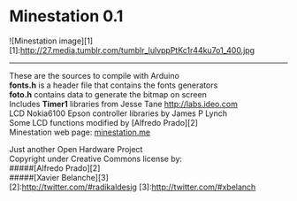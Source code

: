 # Minestation 0.1  
![Minestation image][1]
[1]:http://27.media.tumblr.com/tumblr_lulvppPtKc1r44ku7o1_400.jpg  
  
*** 
These are the sources to compile with Arduino  
**fonts.h** is a header file that contains the fonts generators  
**foto.h** contains data to generate the bitmap on screen  
Includes **Timer1** libraries from Jesse Tane http://labs.ideo.com  
LCD Nokia6100 Epson controller libraries by James P Lynch  
Some LCD functions modified by [Alfredo Prado][2]  
Minestation web page: [minestation.me][id]

[id]:minestation.me
Just another Open Hardware Project  
Copyright under Creative Commons license by:  
#####[Alfredo Prado][2]  
#####[Xavier Belanche][3]  
[2]:http://twitter.com/#radikaldesig
[3]:http://twitter.com/#xbelanch